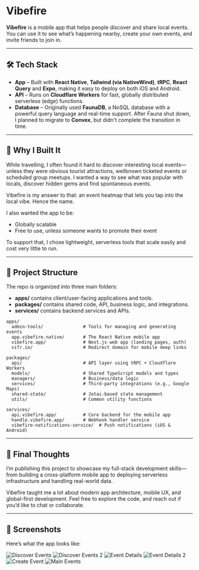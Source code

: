 # Vibefire

**Vibefire** is a mobile app that helps people discover and share local events. You can use it to see what’s happening nearby, create your own events, and invite friends to join in.

---

## 🛠 Tech Stack

- **App** – Built with **React Native**, **Tailwind (via NativeWind)**, **tRPC**, **React Query** and **Expo**, making it easy to deploy on both iOS and Android.
- **API** – Runs on **Cloudflare Workers** for fast, globally distributed serverless (edge) functions.
- **Database** – Originally used **FaunaDB**, a NoSQL database with a powerful query language and real-time support. After Fauna shut down, I planned to migrate to **Convex**, but didn't complete the transition in time.

---

## 🚀 Why I Built It

While travelling, I often found it hard to discover interesting local events—unless they were obvious tourist attractions, wellknown ticketed events or scheduled group meetups. I wanted a way to see what was popular with locals, discover hidden gems and find spontaneous events.

Vibefire is my answer to that: an event heatmap that lets you tap into the local vibe. Hence the name.

I also wanted the app to be:

- Globally scalable
- Free to use, unless someone wants to promote their event

To support that, I chose lightweight, serverless tools that scale easily and cost very little to run.

---

## 📁 Project Structure

The repo is organized into three main folders:

- **apps/** contains client/user-facing applications and tools.
- **packages/** contains shared code, API, business logic, and integrations.
- **services/** contains backend services and APIs.

```plaintext
apps/
  admin-tools/               # Tools for managing and generating events
  app.vibefire.native/       # The React Native mobile app
  vibefire.app/              # Next.js web app (landing pages, auth)
  vifr.io/                   # Redirect domain for mobile deep links

packages/
  api/                       # API layer using tRPC + Cloudflare Workers
  models/                    # Shared TypeScript models and types
  managers/                  # Business/data logic
  services/                  # Third-party integrations (e.g., Google Maps)
  shared-state/              # Jotai-based state management
  utils/                     # Common utility functions

services/
  api.vibefire.app/          # Core backend for the mobile app
  handle.vibefire.app/       # Webhook handler service
  vibefire-notifications-service/  # Push notifications (iOS & Android)
```

---

## 🧠 Final Thoughts

I’m publishing this project to showcase my full-stack development skills—from building a cross-platform mobile app to deploying serverless infrastructure and handling real-world data.

Vibefire taught me a lot about modern app architecture, mobile UX, and global-first development. Feel free to explore the code, and reach out if you’d like to chat or collaborate.

---

## 📸 Screenshots

Here’s what the app looks like:

![Discover Events](docs/assets/imgs/iPhone/storeimg-ios-A-discev.png)
![Discover Events 2](docs/assets/imgs/iPhone/storeimg-ios-B-discev.png)
![Event Details](docs/assets/imgs/iPhone/storeimg-ios-C-evdetails.png)
![Event Details 2](docs/assets/imgs/iPhone/storeimg-ios-D-evdetails.png)
![Create Event](docs/assets/imgs/iPhone/storeimg-ios-E-createev.png)
![Main Events](docs/assets/imgs/iPhone/storeimg-ios-F-manev.png)
